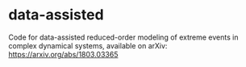 # data-assisted
Code for data-assisted reduced-order modeling of extreme events in complex dynamical systems, available on arXiv: https://arxiv.org/abs/1803.03365
